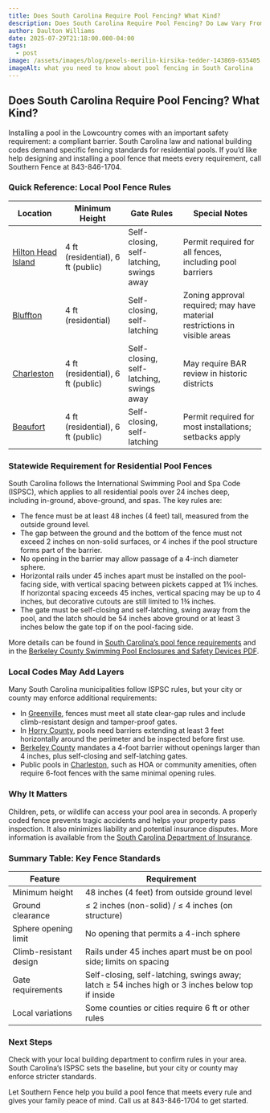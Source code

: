 ```yaml
---
title: Does South Carolina Require Pool Fencing? What Kind?
description: Does South Carolina Require Pool Fencing? Do Law Vary From County to County?
author: Daulton Williams
date: 2025-07-29T21:18:00.000-04:00
tags:
  - post
image: /assets/images/blog/pexels-merilin-kirsika-tedder-143869-635405.jpg
imageAlt: what you need to know about pool fencing in South Carolina
---
```

## Does South Carolina Require Pool Fencing? What Kind?

Installing a pool in the Lowcountry comes with an important safety requirement: a compliant barrier. South Carolina law and national building codes demand specific fencing standards for residential pools. If you’d like help designing and installing a pool fence that meets every requirement, call Southern Fence at 843-846-1704.

### Quick Reference: Local Pool Fence Rules

| Location | Minimum Height | Gate Rules | Special Notes |
|----------|----------------|------------|---------------|
| [Hilton Head Island](https://hiltonheadislandsc.gov/communitydevelopment/) | 4 ft (residential), 6 ft (public) | Self-closing, self-latching, swings away | Permit required for all fences, including pool barriers |
| [Bluffton](https://www.townofbluffton.sc.gov/343/Planning-Zoning) | 4 ft (residential) | Self-closing, self-latching | Zoning approval required; may have material restrictions in visible areas |
| [Charleston](https://www.charleston-sc.gov/) | 4 ft (residential), 6 ft (public) | Self-closing, self-latching, swings away | May require BAR review in historic districts |
| [Beaufort](https://www.cityofbeaufort.org/) | 4 ft (residential), 6 ft (public) | Self-closing, self-latching | Permit required for most installations; setbacks apply |

### Statewide Requirement for Residential Pool Fences

South Carolina follows the International Swimming Pool and Spa Code (ISPSC), which applies to all residential pools over 24 inches deep, including in-ground, above-ground, and spas. The key rules are:

- The fence must be at least 48 inches (4 feet) tall, measured from the outside ground level.  
- The gap between the ground and the bottom of the fence must not exceed 2 inches on non-solid surfaces, or 4 inches if the pool structure forms part of the barrier.  
- No opening in the barrier may allow passage of a 4-inch diameter sphere.  
- Horizontal rails under 45 inches apart must be installed on the pool-facing side, with vertical spacing between pickets capped at 1¾ inches. If horizontal spacing exceeds 45 inches, vertical spacing may be up to 4 inches, but decorative cutouts are still limited to 1¾ inches.  
- The gate must be self-closing and self-latching, swing away from the pool, and the latch should be 54 inches above ground or at least 3 inches below the gate top if on the pool-facing side.  

More details can be found in [South Carolina’s pool fence requirements](https://poolguardusa.com/pool-fence-requirements-south-carolina/) and in the [Berkeley County Swimming Pool Enclosures and Safety Devices PDF](https://berkeleycountysc.gov/wp-content/uploads/docs/Swimming-Pool-Enclosures-Safety-Devices.pdf).

### Local Codes May Add Layers

Many South Carolina municipalities follow ISPSC rules, but your city or county may enforce additional requirements:

- In [Greenville](https://poolguardusa.com/pool-fence-requirements-south-carolina/), fences must meet all state clear-gap rules and include climb-resistant design and tamper-proof gates.  
- In [Horry County](https://horrycountysc.gov/media/kamkas30/pool-fence-affidavit.pdf), pools need barriers extending at least 3 feet horizontally around the perimeter and be inspected before first use.  
- [Berkeley County](https://berkeleycountysc.gov/wp-content/uploads/docs/Swimming-Pool-Enclosures-Safety-Devices.pdf) mandates a 4-foot barrier without openings larger than 4 inches, plus self-closing and self-latching gates.  
- Public pools in [Charleston](https://www.allenlawsc.com/blog/about-charlestons-pool-fence-rules-and-regulations/), such as HOA or community amenities, often require 6-foot fences with the same minimal opening rules.  

### Why It Matters

Children, pets, or wildlife can access your pool area in seconds. A properly coded fence prevents tragic accidents and helps your property pass inspection. It also minimizes liability and potential insurance disputes. More information is available from the [South Carolina Department of Insurance](https://doi.sc.gov/961/Pools-and-Insurance-What-You-Should-Know).

### Summary Table: Key Fence Standards

| Feature               | Requirement                                       |
|-----------------------|---------------------------------------------------|
| Minimum height        | 48 inches (4 feet) from outside ground level      |
| Ground clearance      | ≤ 2 inches (non-solid) / ≤ 4 inches (on structure) |
| Sphere opening limit  | No opening that permits a 4-inch sphere           |
| Climb-resistant design| Rails under 45 inches apart must be on pool side; limits on spacing |
| Gate requirements     | Self-closing, self-latching, swings away; latch ≥ 54 inches high or 3 inches below top if inside |
| Local variations      | Some counties or cities require 6 ft or other rules |

### Next Steps

Check with your local building department to confirm rules in your area. South Carolina’s ISPSC sets the baseline, but your city or county may enforce stricter standards.

Let Southern Fence help you build a pool fence that meets every rule and gives your family peace of mind. Call us at 843-846-1704 to get started.
